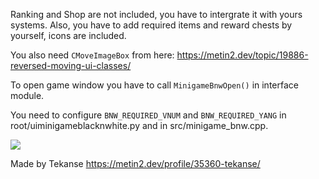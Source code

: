 Ranking and Shop are not included, you have to intergrate it with yours systems.
Also, you have to add required items and reward chests by yourself, icons are included.

You also need 
```CMoveImageBox```
from here:
https://metin2.dev/topic/19886-reversed-moving-ui-classes/

To open game window you have to call ```MinigameBnwOpen()``` in interface module.


You need to configure ```BNW_REQUIRED_VNUM``` and ```BNW_REQUIRED_YANG``` in root/uiminigameblacknwhite.py and in src/minigame_bnw.cpp.

![](https://i.imgur.com/sFywvE9.gif)

Made by Tekanse
https://metin2.dev/profile/35360-tekanse/
